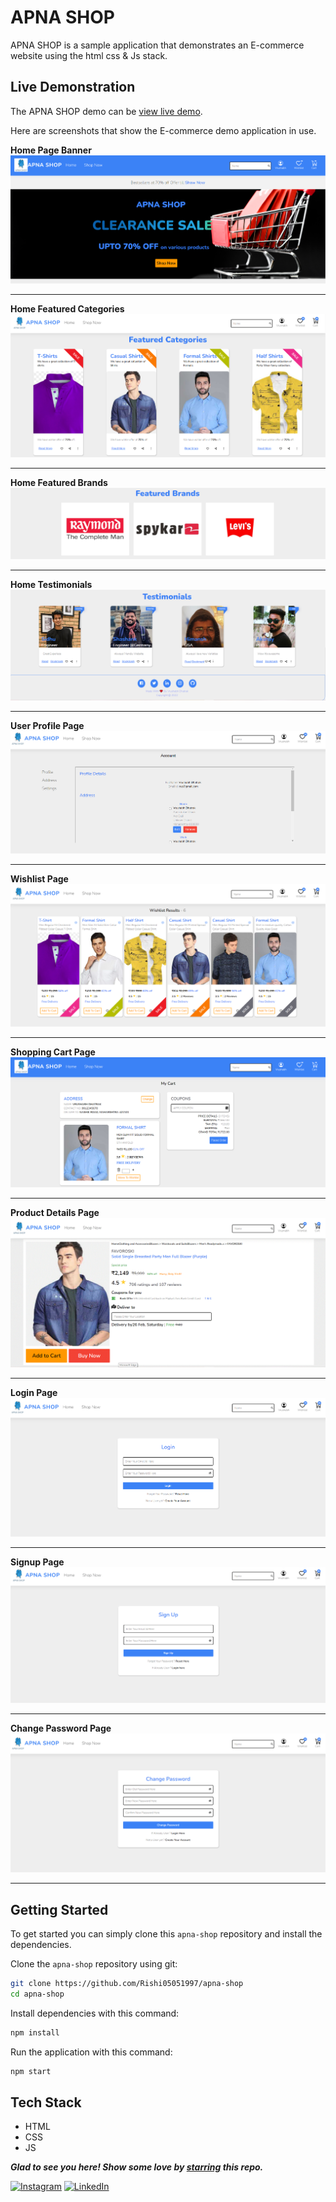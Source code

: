 # APNA SHOP

APNA SHOP is a sample application that demonstrates an E-commerce website using the html css & Js stack. 

## Live Demonstration

The APNA SHOP demo can be [view live demo](https://apna-shop.netlify.app/).

Here are screenshots that show the E-commerce demo application in use.

**Home Page Banner**
![Home Page](./Design-System/assets/readme-file/home-1.PNG "Banner")

---

**Home Featured Categories**
![Home Featured Categories](./Design-System/assets/readme-file/home-2.PNG "Home Featured Categories")

---

**Home Featured Brands**
![Home Featured Brands](./Design-System/assets/readme-file/brand.PNG "Home Featured Categories")

---

**Home Testimonials**
![Home Testimonials](./Design-System/assets/readme-file/testimonials.PNG "Testimonials")

---

**User Profile Page**
![User Profile Page](./Design-System/assets/readme-file/account.PNG "User Profile Page")

---

**Wishlist Page**
![Wishlist Page](./Design-System/assets/readme-file/wishlist.PNG "User Profile Page")

---

**Shopping Cart Page**
![Shopping Cart](./Design-System/assets/readme-file/cart.PNG "Cart")

---

**Product Details Page**
![Product Details Page](./Design-System/assets/readme-file/product-details.GIF "Product Details Page")

---

**Login Page**
![Login Page](./Design-System/assets/readme-file/login.PNG "Login Page")

---

**Signup Page**
![Signup Page](./Design-System/assets/readme-file/signup.PNG "Signup Page")

---

**Change Password Page**
![*Change Password Page](./Design-System/assets/readme-file/chnage-password.PNG "Change Password Page")

---

## Getting Started
To get started  you can simply clone this `apna-shop` repository and install the dependencies.

Clone the `apna-shop` repository using git:

```bash
git clone https://github.com/Rishi05051997/apna-shop
cd apna-shop
```

Install dependencies with this command:
```bash
npm install
```

Run the application with this command:
```bash
npm start
```

## Tech Stack
* HTML
* CSS
* JS

***Glad to see you here! Show some love by [starring](https://github.com/Rishi05051997/apna-shop) this repo.***

[![Instagram](https://img.shields.io/static/v1.svg?label=follow&message=@rishidhatrak.dev&color=grey&logo=instagram&style=flat&logoColor=white&colorA=blue)](https://www.instagram.com/rishidhatrak.dev/) [![LinkedIn](https://img.shields.io/static/v1.svg?label=connect&message=@vrushabh-dhatrak&color=grey&logo=linkedin&style=flat&logoColor=white&colorA=blue)](https://www.linkedin.com/in/vrushabh-dhatrak/) 
